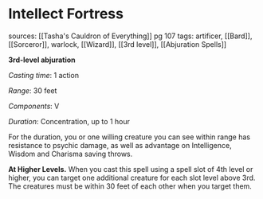 # Intellect Fortress
sources: [[Tasha's Cauldron of Everything]] pg 107
tags: artificer, [[Bard]], [[Sorceror]], warlock, [[Wizard]], [[3rd level]], [[Abjuration Spells]]

**3rd-level abjuration**

*Casting time*: 1 action

*Range*: 30 feet

*Components*: V

*Duration*: Concentration, up to 1 hour

For the duration, you or one willing creature you can see within range has resistance to psychic damage, as well as advantage on Intelligence, Wisdom and Charisma saving throws.

**At Higher Levels.** When you cast this spell using a spell slot of 4th level or higher, you can target one additional creature for each slot level above 3rd. The creatures must be within 30 feet of each other when you target them.
